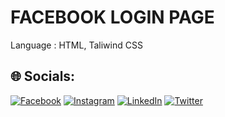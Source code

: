 # FACEBOOK LOGIN PAGE 
Language : HTML, Taliwind CSS
## 🌐 Socials:
[![Facebook](https://img.shields.io/badge/Facebook-%231877F2.svg?logo=Facebook&logoColor=white)](https://facebook.com/aindriksarkar) [![Instagram](https://img.shields.io/badge/Instagram-%23E4405F.svg?logo=Instagram&logoColor=white)](https://instagram.com/ig_aindrik) [![LinkedIn](https://img.shields.io/badge/LinkedIn-%230077B5.svg?logo=linkedin&logoColor=white)](https://linkedin.com/in/aindriksarkar) [![Twitter](https://img.shields.io/badge/Twitter-%231DA1F2.svg?logo=Twitter&logoColor=white)](https://twitter.com/tw_aindrik) 




